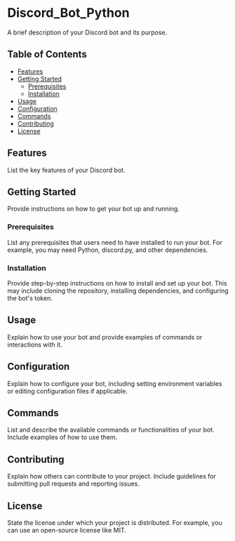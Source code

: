 # Discord_Bot_Python

A brief description of your Discord bot and its purpose.

## Table of Contents
- [Features](#features)
- [Getting Started](#getting-started)
  - [Prerequisites](#prerequisites)
  - [Installation](#installation)
- [Usage](#usage)
- [Configuration](#configuration)
- [Commands](#commands)
- [Contributing](#contributing)
- [License](#license)

## Features

List the key features of your Discord bot.

## Getting Started

Provide instructions on how to get your bot up and running.

### Prerequisites

List any prerequisites that users need to have installed to run your bot. For example, you may need Python, discord.py, and other dependencies.

### Installation

Provide step-by-step instructions on how to install and set up your bot. This may include cloning the repository, installing dependencies, and configuring the bot's token.

## Usage

Explain how to use your bot and provide examples of commands or interactions with it.

## Configuration

Explain how to configure your bot, including setting environment variables or editing configuration files if applicable.

## Commands

List and describe the available commands or functionalities of your bot. Include examples of how to use them.

## Contributing

Explain how others can contribute to your project. Include guidelines for submitting pull requests and reporting issues.

## License

State the license under which your project is distributed. For example, you can use an open-source license like MIT.

